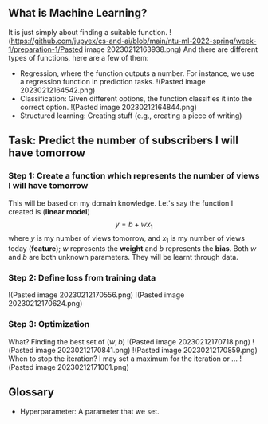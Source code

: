 ## What is Machine Learning?
It is just simply about finding a suitable function. 
!(https://github.com/jupyex/cs-and-ai/blob/main/ntu-ml-2022-spring/week-1/preparation-1/Pasted image 20230212163938.png)
And there are different types of functions, here are a few of them:
- Regression, where the function outputs a number. For instance, we use a regression function in prediction tasks.
!(Pasted image 20230212164542.png)
- Classification: Given different options, the function classifies it into the correct option.
!(Pasted image 20230212164844.png)
- Structured learning: Creating stuff (e.g., creating a piece of writing)

## Task: Predict the number of subscribers I will have tomorrow
### Step 1: Create a function which represents the number of views I will have tomorrow
This will be based on my domain knowledge. Let's say the function I created is (**linear model**)
$$y=b+wx_1$$
where $y$ is my number of views tomorrow, and $x_1$ is my number of views today (**feature**); $w$ represents the **weight** and $b$ represents the **bias**. Both $w$ and $b$ are both unknown parameters. They will be learnt through data.
### Step 2: Define loss from training data
!(Pasted image 20230212170556.png)
!(Pasted image 20230212170624.png)
### Step 3: Optimization
What? Finding the best set of $(w,b)$ 
!(Pasted image 20230212170718.png)
!(Pasted image 20230212170841.png)
!(Pasted image 20230212170859.png)
When to stop the iteration? I may set a maximum for the iteration or ... 
!(Pasted image 20230212171001.png)

## Glossary
- Hyperparameter: A parameter that we set.
